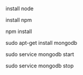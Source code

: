 install node

install npm

npm install

<!-- install mongodb -->
sudo apt-get install mongodb
<!-- start mongodb server -->
sudo service mongodb start
<!-- Stop MongoDB -->
sudo service mongodb stop
